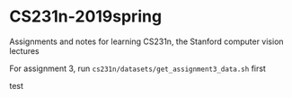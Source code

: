 # CS231n-2019spring
Assignments and notes for learning CS231n, the Stanford computer vision lectures

For assignment 3, run `cs231n/datasets/get_assignment3_data.sh` first

test
